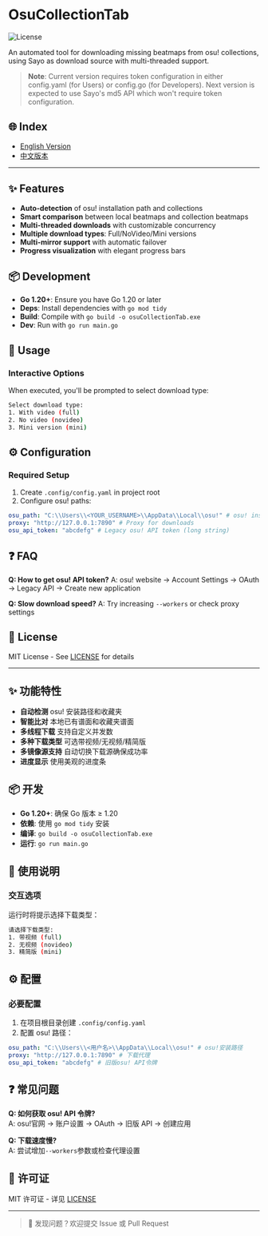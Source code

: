 # OsuCollectionTab

![License](https://img.shields.io/badge/license-MIT-green.svg)

An automated tool for downloading missing beatmaps from osu! collections, using Sayo as download source with multi-threaded support.

> **Note**: Current version requires token configuration in either config.yaml (for Users) or config.go (for Developers).
> Next version is expected to use Sayo's md5 API which won't require token configuration.

## 🌐 Index

- [English Version](#-features)
- [中文版本](#-功能特性)

---

## ✨ Features

- **Auto-detection** of osu! installation path and collections
- **Smart comparison** between local beatmaps and collection beatmaps
- **Multi-threaded downloads** with customizable concurrency
- **Multiple download types**: Full/NoVideo/Mini versions
- **Multi-mirror support** with automatic failover
- **Progress visualization** with elegant progress bars

## 📦 Development

- **Go 1.20+**: Ensure you have Go 1.20 or later
- **Deps**: Install dependencies with `go mod tidy`
- **Build**: Compile with `go build -o osuCollectionTab.exe`
- **Dev**: Run with `go run main.go`

## 🚀 Usage

### Interactive Options

When executed, you'll be prompted to select download type:

```bash
Select download type:
1. With video (full)
2. No video (novideo)
3. Mini version (mini)
```

## ⚙️ Configuration

### Required Setup

1. Create `.config/config.yaml` in project root
2. Configure osu! paths:

```yaml
osu_path: "C:\\Users\\<YOUR_USERNAME>\\AppData\\Local\\osu!" # osu! install path
proxy: "http://127.0.0.1:7890" # Proxy for downloads
osu_api_token: "abcdefg" # Legacy osu! API token (long string)
```

## ❓ FAQ

**Q: How to get osu! API token?**
A: osu! website → Account Settings → OAuth → Legacy API → Create new application

**Q: Slow download speed?**
A: Try increasing `--workers` or check proxy settings

## 📜 License

MIT License - See [LICENSE](LICENSE) for details

---

## ✨ 功能特性

- **自动检测** osu! 安装路径和收藏夹
- **智能比对** 本地已有谱面和收藏夹谱面
- **多线程下载** 支持自定义并发数
- **多种下载类型** 可选带视频/无视频/精简版
- **多镜像源支持** 自动切换下载源确保成功率
- **进度显示** 使用美观的进度条

## 📦 开发

- **Go 1.20+**: 确保 Go 版本 ≥ 1.20
- **依赖**: 使用 `go mod tidy` 安装
- **编译**: `go build -o osuCollectionTab.exe`
- **运行**: `go run main.go`

## 🚀 使用说明

### 交互选项

运行时将提示选择下载类型：

```bash
请选择下载类型:
1. 带视频 (full)
2. 无视频 (novideo)
3. 精简版 (mini)
```

## ⚙️ 配置

### 必要配置

1. 在项目根目录创建 `.config/config.yaml`
2. 配置 osu! 路径：

```yaml
osu_path: "C:\\Users\\<用户名>\\AppData\\Local\\osu!" # osu!安装路径
proxy: "http://127.0.0.1:7890" # 下载代理
osu_api_token: "abcdefg" # 旧版osu! API令牌
```

## ❓ 常见问题

**Q: 如何获取 osu! API 令牌?**  
A: osu!官网 → 账户设置 → OAuth → 旧版 API → 创建应用

**Q: 下载速度慢?**  
A: 尝试增加`--workers`参数或检查代理设置

## 📜 许可证

MIT 许可证 - 详见 [LICENSE](LICENSE)

---

> 🐞 发现问题？欢迎提交 Issue 或 Pull Request
